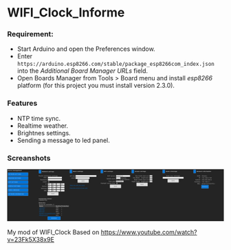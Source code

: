 # WIFI_Clock_Informe

### Requirement:
- Start Arduino and open the Preferences window.
- Enter ```https://arduino.esp8266.com/stable/package_esp8266com_index.json``` into the *Additional Board Manager URLs* field.
- Open Boards Manager from Tools > Board menu and install *esp8266* platform (for this project you must install version 2.3.0).

### Features
- NTP time sync.
- Realtime weather.
- Brightnes settings.
- Sending a message to led panel.

### Screanshots

![Settings in browser](https://github.com/VFedorch/WIFI_Clock_Informer/raw/master/src/Screenshots.png "Settings in your browser")

My mod of WIFI_Clock Based on https://www.youtube.com/watch?v=23Fk5X38x9E
